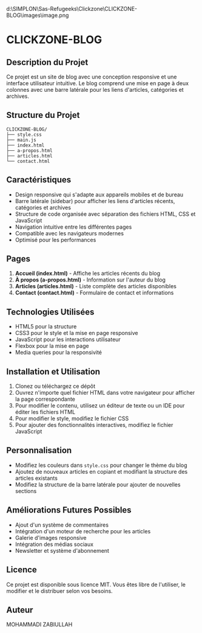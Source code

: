 d:\SIMPLON\Sas-Refugeeks\Clickzone\CLICKZONE-BLOG\images\image.png


# CLICKZONE-BLOG

## Description du Projet
Ce projet est un site de blog avec une conception responsive et une interface utilisateur intuitive. Le blog comprend une mise en page à deux colonnes avec une barre latérale pour les liens d'articles, catégories et archives.

## Structure du Projet
```
CLICKZONE-BLOG/
├── style.css
├── main.js
├── index.html
├── a-propos.html
├── articles.html
└── contact.html
```

## Caractéristiques
- Design responsive qui s'adapte aux appareils mobiles et de bureau
- Barre latérale (sidebar) pour afficher les liens d'articles récents, catégories et archives
- Structure de code organisée avec séparation des fichiers HTML, CSS et JavaScript
- Navigation intuitive entre les différentes pages
- Compatible avec les navigateurs modernes
- Optimisé pour les performances

## Pages
1. **Accueil (index.html)** - Affiche les articles récents du blog
2. **À propos (a-propos.html)** - Information sur l'auteur du blog
3. **Articles (articles.html)** - Liste complète des articles disponibles
4. **Contact (contact.html)** - Formulaire de contact et informations

## Technologies Utilisées
- HTML5 pour la structure
- CSS3 pour le style et la mise en page responsive
- JavaScript pour les interactions utilisateur
- Flexbox pour la mise en page
- Media queries pour la responsivité

## Installation et Utilisation
1. Clonez ou téléchargez ce dépôt
2. Ouvrez n'importe quel fichier HTML dans votre navigateur pour afficher la page correspondante
3. Pour modifier le contenu, utilisez un éditeur de texte ou un IDE pour éditer les fichiers HTML
4. Pour modifier le style, modifiez le fichier CSS
5. Pour ajouter des fonctionnalités interactives, modifiez le fichier JavaScript

## Personnalisation
- Modifiez les couleurs dans `style.css` pour changer le thème du blog
- Ajoutez de nouveaux articles en copiant et modifiant la structure des articles existants
- Modifiez la structure de la barre latérale pour ajouter de nouvelles sections

## Améliorations Futures Possibles
- Ajout d'un système de commentaires
- Intégration d'un moteur de recherche pour les articles
- Galerie d'images responsive
- Intégration des médias sociaux
- Newsletter et système d'abonnement

## Licence
Ce projet est disponible sous licence MIT. Vous êtes libre de l'utiliser, le modifier et le distribuer selon vos besoins.

## Auteur
MOHAMMADI ZABIULLAH